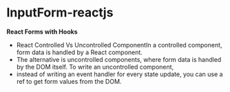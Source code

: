 # InputForm-reactjs
**React Forms with Hooks**
* React Controlled Vs Uncontrolled ComponentIn a controlled component, form data is handled by a React component. 
* The alternative is uncontrolled components, where form data is handled by the DOM itself. To write an uncontrolled component, 
* instead of writing an event handler for every state update, you can use a ref to get form values from the DOM.
